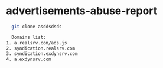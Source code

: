 # advertisements-abuse-report
```bash
  git clone asddsdsds
```
```bash
  Domains list:
1. a.realsrv.com/ads.js
2. syndication.realsrv.com
3. syndication.exdynsrv.com
4. a.exdynsrv.com
```
